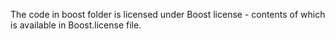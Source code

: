 The code in boost folder is licensed under Boost license - contents of which is available in Boost.license file.
